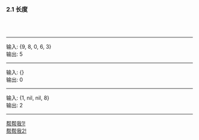 
<h3 id = "title">
  2.1 长度
</h3>
</br>
</br>

---
<div id = "qqq">
  <div id = "q0i">输入: {9, 8, 0, 6, 3}</div>
  <div id = "q0o">输出: 5</div>
</div>

---
<div id = "qqq">
  <div id = "q0i">输入: {}</div>
  <div id = "q0o">输出: 0</div>
</div>

---
<div id = "qqq">
  <div id = "q0i">输入: {1, nil, nil, 8}</div>
  <div id = "q0o">输出: 2</div>
</div>

---

<a id = "help" href = "help/table.md">帮帮我1!</a>   
<a id = "help" href = "help/variable.md">帮帮我2!</a>
